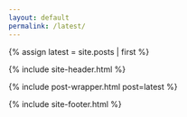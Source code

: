 ```yaml
---
layout: default
permalink: /latest/
---
```


{% assign latest = site.posts | first %}

{% include site-header.html %}

<main class="main  container">
  {% include post-wrapper.html post=latest %}
</main>

{% include site-footer.html %}